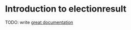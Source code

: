 # Introduction to electionresult

TODO: write [great documentation](http://jacobian.org/writing/great-documentation/what-to-write/)
